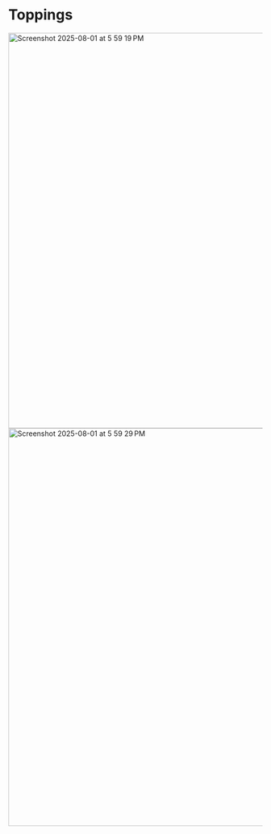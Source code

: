# Toppings
<img width="1423" height="785" alt="Screenshot 2025-08-01 at 5 59 19 PM" src="https://github.com/user-attachments/assets/fe0b90f0-0bc7-4f17-9152-7d4052ca078b" />

<img width="565" height="790" alt="Screenshot 2025-08-01 at 5 59 29 PM" src="https://github.com/user-attachments/assets/b808baaa-547f-4f50-8b2e-eaedc2d36ab0" />
